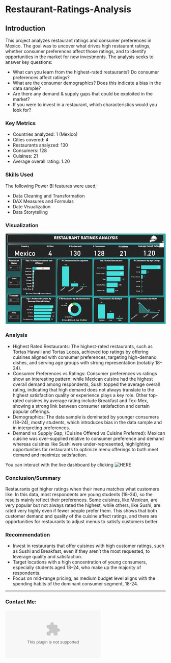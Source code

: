 # Restaurant-Ratings-Analysis
## Introduction
This project analyzes restaurant ratings and consumer preferences in Mexico. The goal was to uncover what drives high restaurant ratings, whether consumer preferences affect those ratings, and to identify opportunities in the market for new investments. The analysis seeks to answer key questions:
- What can you learn from the highest-rated restaurants? Do consumer preferences affect ratings?
- What are the consumer demographics? Does this indicate a bias in the data sample?
- Are there any demand & supply gaps that could be exploited in the market?
- If you were to invest in a restaurant, which characteristics would you look for?

### Key Metrics
- Countries analyzed: 1 (Mexico)
- Cities covered: 4
- Restaurants analyzed: 130
- Consumers: 128
- Cuisines: 21
- Average overall rating: 1.20

### Skills Used
The following Power BI features were used;
- Data Cleaning and Transformation
- DAX Measures and Formulas
- Date Visualization
- Data Storytelling

### Visualization

![](https://github.com/Hauwa-Ochimana/Restaurant-Ratings-Analysis/blob/main/Restaurant.png)

### Analysis
- Highest Rated Restaurants: The highest-rated restaurants, such as Tortas Hawaii and Tortas Locas, achieved top ratings by offering cuisines aligned with consumer preferences, targeting high-demand dishes, and serving age groups with strong representation (notably 18–24).
- Consumer Preferences vs Ratings: Consumer preferences vs ratings show an interesting pattern: while Mexican cuisine had the highest overall demand among respondents, Sushi topped the average overall rating, indicating that high demand does not always translate to the highest satisfaction quality or experience plays a key role. Other top-rated cuisines by average rating include Breakfast and Tex-Mex, showing a strong link between consumer satisfaction and certain popular offerings.
- Demographics: The data sample is dominated by younger consumers (18–24), mostly students, which introduces bias in the data sample and in interpreting preferences. 
- Demand vs Supply Gap; (Cuisine Offered vs Cuisine Preferred): Mexican cuisine was over-supplied relative to consumer preference and demand whereas cuisines like Sushi were under-represented, highlighting opportunities for restaurants to optimize menu offerings to both meet demand and maximize satisfaction.

You can interact with the live dashboard by clicking ![HERE](https://github.com/Hauwa-Ochimana/Restaurant-Ratings-Analysis/blob/main/Restaurant%20Ratings%20Dashboard.pbix)

### Conclusion/Summary
Restaurants get higher ratings when their menu matches what customers like. In this data, most respondents are young students (18–24), so the results mainly reflect their preferences. Some cuisines, like Mexican, are very popular but not always rated the highest, while others, like Sushi, are rated very highly even if fewer people prefer them. This shows that both customer demand and quality of the cuisine affect ratings, and there are opportunities for restaurants to adjust menus to satisfy customers better.

### Recommendation
- Invest in restaurants that offer cuisines with high customer ratings, such as Sushi and Breakfast, even if they aren’t the most requested, to leverage quality and satisfaction.
- Target locations with a high concentration of young consumers, especially students aged 18–24, who make up the majority of respondents.
- Focus on mid-range pricing, as medium budget level aligns with the spending habits of the dominant consumer segment, 18-24.


--- 
### Contact Me:
![EMAIL](ochimanahauwa@gmail.com)
